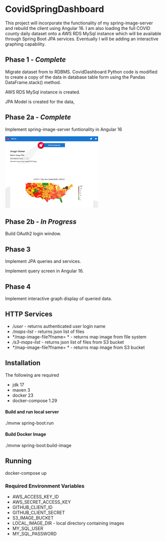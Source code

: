 # CovidSpringDashboard

This project will incorporate the functionality of my spring-image-server and rebuild the client using Angular 16. I am also loading the full COVID county daily dataset onto a AWS RDS MySql instance which will be available through Spring Boot JPA services. Eventually I will be adding an interactive graphing capability.

## Phase 1 - *Complete*

Migrate dataset from to RDBMS. CovidDashboard Python code is modified to create a copy of the data in database table form using the Pandas DataFrame.stack() method. 

AWS RDS MySql instance is created.

JPA Model is created for the data,

## Phase 2a - *Complete*

Implement spring-image-server funtionality in Angular 16

<img src="src/main/resources/static/image-viewer-2023-06-19.png" width="300px"/>


## Phase 2b - *In Progress*

Build OAuth2 login window.

## Phase 3

Implement JPA queries and services.

Implement query screen in Angular 16.

## Phase 4

Implement interactive graph display of queried data.

## HTTP Services
- */user* - returns authenticated user login name
- */maps-list* - returns json list of files
- */map-image-file?fname= * - returns map image from file system
- */s3-maps-list* - returns json list of files from S3 bucket
- */map-image-file?fname= * - returns map image from S3 bucket

## Installation

The following are required
- jdk 17
- maven 3
- docker 23
- docker-compose 1.29

#### Build and run local server
./mvnw spring-boot:run  

#### Build Docker Image
./mvnw spring-boot:build-image

## Running
docker-compose up

### Required Environment Variables

- AWS_ACCESS_KEY_ID
- AWS_SECRET_ACCESS_KEY
- GITHUB_CLIENT_ID
- GITHUB_CLIENT_SECRET
- S3_IMAGE_BUCKET
- LOCAL_IMAGE_DIR - local directory containing images
- MY_SQL_USER
- MY_SQL_PASSWORD

